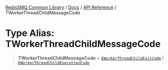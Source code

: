 [RedisSMQ Common Library](../../../README.md) / [Docs](../../README.md) / [API Reference](../README.md) / TWorkerThreadChildMessageCode

# Type Alias: TWorkerThreadChildMessageCode

> **TWorkerThreadChildMessageCode** = [`EWorkerThreadChildExitCode`](../enumerations/EWorkerThreadChildExitCode.md) \| [`EWorkerThreadChildExecutionCode`](../enumerations/EWorkerThreadChildExecutionCode.md)
